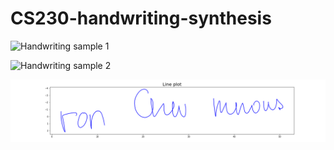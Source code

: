 # CS230-handwriting-synthesis
![Handwriting sample 1](https://github.com/saumyapathak2801/CS230-handwriting-synthesis/handwriting_samples/saved1.png)

![Handwriting sample 2](https://github.com/saumyapathak2801/CS230-handwriting-synthesis/blob/master/saved4.png)

![Handwriting sample 3](https://github.com/saumyapathak2801/CS230-handwriting-synthesis/blob/master/line_char7.png)
